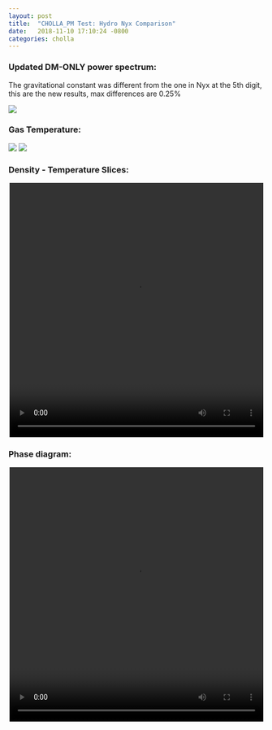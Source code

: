 ```yaml
---
layout: post
title:  "CHOLLA_PM Test: Hydro Nyx Comparison"
date:   2018-11-10 17:10:24 -0800
categories: cholla
---
```





### Updated DM-ONLY power spectrum:

The gravitational constant was different from the one in Nyx at the 5th digit, this are the new results, max differences are 0.25%

<img src="{{ site.url }}assets/images/power_dm_nyx_256_1.png">


### Gas Temperature:


<img src="{{ site.url }}assets/images/temp_nyx_vol.png">

<img src="{{ site.url }}assets/images/temp_nyx_mass.png">

### Density - Temperature Slices:

<div style="text-align: center">
<video src="{{ site.url }}assets/videos/density_temp.mp4" width="500" height="500" controls preload> </video>
</div>

### Phase diagram:


<div style="text-align: center">
<video src="{{ site.url }}assets/videos/thermal_history_1.mp4" width="500" height="500" controls preload> </video>
</div>
